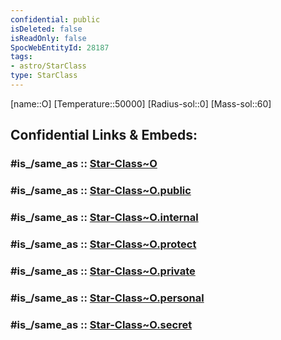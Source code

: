 ```yaml
---
confidential: public
isDeleted: false
isReadOnly: false
SpocWebEntityId: 28187
tags:
- astro/StarClass
type: StarClass
---
```


[name::O]
[Temperature::50000]
[Radius-sol::0]
[Mass-sol::60]


## Confidential Links & Embeds: 

### #is_/same_as :: [Star-Class~O](/_Standards/Astronomy/Star~Class/Star-Class~O.md) 

### #is_/same_as :: [Star-Class~O.public](/_public/Astronomy/Star~Class/Star-Class~O.public.md) 

### #is_/same_as :: [Star-Class~O.internal](/_internal/Astronomy/Star~Class/Star-Class~O.internal.md) 

### #is_/same_as :: [Star-Class~O.protect](/_protect/Astronomy/Star~Class/Star-Class~O.protect.md) 

### #is_/same_as :: [Star-Class~O.private](/_private/Astronomy/Star~Class/Star-Class~O.private.md) 

### #is_/same_as :: [Star-Class~O.personal](/_personal/Astronomy/Star~Class/Star-Class~O.personal.md) 

### #is_/same_as :: [Star-Class~O.secret](/_secret/Astronomy/Star~Class/Star-Class~O.secret.md)

